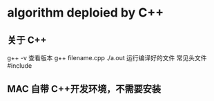 # algorithm deploied by C++

## 关于 C++

g++ -v 查看版本
g++ filename.cpp
./a.out 运行编译好的文件
常见头文件 #include <iostream>

## MAC 自带 C++开发环境，不需要安装
